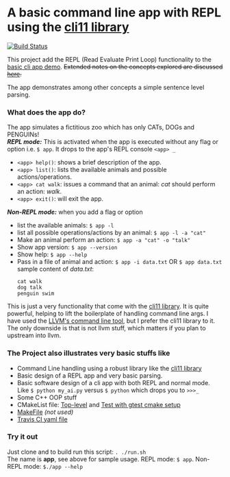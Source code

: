 # A basic command line app with REPL using the [cli11 library](https://cliutils.github.io/CLI11/)
[![Build Status](https://app.travis-ci.com/refactormyself/basic-cli-repl.svg?branch=main)](https://app.travis-ci.com/refactormyself/basic-cli-repl)

This project add the REPL (Read Evaluate Print Loop) functionality to the [basic cli app demo](https://github.com/refactormyself/basic-cli-util).
<s>Extended notes on the concepts explored are discussed [here](www.refactored.live/notes/basic-repl-app-cpp).</s>

The app demonstrates among other concepts a simple sentence level parsing. 

### What does the app do?
The app simulates a fictitious zoo which has only CATs, DOGs and PENGUINs!   
***REPL mode:*** This is activated when the app is executed without any flag or option i.e. `$ app`. 
It drops to the app's REPL console `<app> _` 
- `<app> help()`: shows a brief description of the app.
- `<app> list()`: lists the available animals and possible actions/operations.
- `<app> cat walk`: issues a command that an animal: *cat* should perform an action: *walk*.
- `<app> exit()`: will exit the app.

***Non-REPL mode:*** when you add a flag or option
- list the available animals: `$ app -l`
- list all possible operations/actions by an animal: `$ app -l -a "cat"`
- Make an animal perform an action: `$ app -a "cat" -o "talk"`
- Show app version: `$ app --version`
- Show help: `$ app --help`
- Pass in a file of animal and action: `$ app -i data.txt` OR `$ app data.txt`   
    sample content of *data.txt*:
    ```
    cat walk
    dog talk
    penguin swim
    ```

This is just a very functionality that come with the  [cli11 library](https://cliutils.github.io/CLI11/).
It is quite powerful, helping to lift the boilerplate of handling command line args. I have used the
[LLVM's command line tool](https://llvm.org/doxygen/CommandLine_8h_source.html), but I prefer the cli11 library to it.
The only downside is that is not llvm stuff, which matters if you plan to upstream into llvm.

### The Project also illustrates very basic stuffs like
- Command Line handling using a robust library like the [cli11 library](https://cliutils.github.io/CLI11/)
- Basic design of a REPL app and very basic parsing.
- Basic software design of a cli app with both REPL and normal mode. 
  Like `$ python my_ai.py` versus `$ python` which drops you to `>>>_`
- Some C++ OOP stuff
- CMakeList file: [Top-level](./CMakeLists.txt) and [Test with gtest cmake setup](./test/CMakeLists.txt)
- [MakeFile](./Makefile) *(not used)*
- [Travis CI yaml file](./.travis.yml)

### Try it out
Just clone and to build run this script: `. ./run.sh`   
The name is **app**, see above for sample usage. REPL mode: `$ app`. Non-REPL mode: `$./app --help`